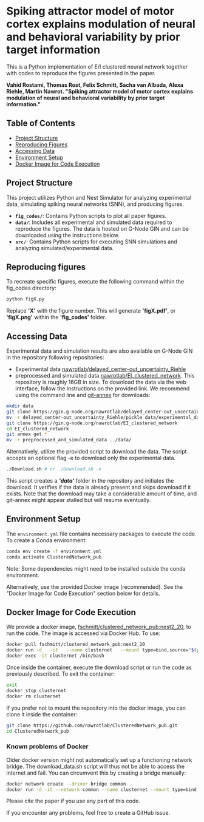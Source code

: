 # Spiking attractor model of motor cortex explains modulation of neural and behavioral variability by prior target information
This is a Python implementation of E/I clustered neural network together with codes to reproduce the figures presented in the paper.

**Vahid Rostami, Thomas Rost, Felix Schmitt, Sacha van Albada, Alexa Riehle, Martin Nawrot. "Spiking attractor model of motor cortex explains modulation of neural and behavioral variability by prior target information."**


## Table of Contents
- [Project Structure](#project-structure)
- [Reproducing Figures](#reproducing-figures)
- [Accessing Data](#accessing-data)
- [Environment Setup](#environment-setup)
- [Docker Image for Code Execution](#docker-image-for-code-execution)

## Project Structure
This project utilizes Python and Nest Simulator for analyzing experimental data, simulating spiking neural networks (SNN), and producing figures.

- **`fig_codes/`**: Contains Python scripts to plot all paper figures.
- **`data/`**: Includes all experimental and simulated data required to reproduce the figures. The data is hosted on G-Node GIN and can be downloaded using the instructions below.
- **`src/`**: Contains Python scripts for executing SNN simulations and analyzing simulated/experimental data.

## Reproducing figures
To recreate specific figures, execute the following command within the fig_codes directory:
```bash
python figX.py
```
Replace **'X'** with the figure number. This will generate **'figX.pdf'**, or **'figX.png'** within the **'fig_codes'** folder.

## Accessing Data
Experimental data and simulation results are also available on G-Node GIN in the repository following repositories:
- Experimental data [nawrotlab/delayed_center-out_uncertainty_Riehle](https://gin.g-node.org/nawrotlab/delayed_center-out_uncertainty_Riehle)
- preprocessed and simulated data [nawrotlab/EI_clustered_network](https://gin.g-node.org/nawrotlab/EI_clustered_network).
This repository is roughly 16GB in size. To download the data via the web interface, 
follow the instructions on the provided link. We recommend using the command line and 
[git-annex](https://git-annex.branchable.com/install/) for downloads:

```bash
mkdir data
git clone https://gin.g-node.org/nawrotlab/delayed_center-out_uncertainty_Riehle
mv -r delayed_center-out_uncertainty_Riehle/pickle data/experimental_data
git clone https://gin.g-node.org/nawrotlab/EI_clustered_network
cd EI_clustered_network
git annex get *
mv -r preprocessed_and_simulated_data ../data/
```

Alternatively, utilize the provided script to download the data. The script accepts an optional flag -e
to download only the experimental data.
```bash
./Download.sh # or ./Download.sh -e
```
This script creates a ***'data'*** folder in the repository and initiates the download. 
It verifies if the data is already present and skips download if it exists. 
Note that the download may take a considerable amount of time, and git-annex might appear stalled but will resume eventually.

## Environment Setup
The `environment.yml` file contains necessary packages to execute the code. To create a Conda environment:

```bash
conda env create -f environment.yml
conda activate ClusteredNetwork_pub
```
Note: Some dependencies might need to be installed outside the conda environment.

Alternatively, use the provided Docker image (recommended). See the "Docker Image for Code Execution" section below for details.

## Docker Image for Code Execution
We provide a docker image, 
[fschmitt/clustered_network_pub:nest2_20](https://hub.docker.com/repository/docker/fschmitt/clustered_network_pub/), 
to run the code.
The image is accessed via Docker Hub. To use:

```bash 
docker pull fschmitt/clustered_network_pub:nest2_20
docker run -d   -it   --name clusternet   --mount type=bind,source="$(pwd)"/ClusteredNetwork_pub,target=/app   fschmitt/clustered_network_pub:nest2_20
docker exec -it clusternet /bin/bash
```

Once inside the container, execute the download script or run the code as previously described. To exit the container:
```bash
exit
docker stop clusternet
docker rm clusternet
```

If you prefer not to mount the repository into the docker image, you can clone it inside the container:
```bash
git clone https://github.com/nawrotlab/ClusteredNetwork_pub.git
cd ClusteredNetwork_pub
```
### Known problems of Docker
Older docker version might not automatically set up a functioning network bridge. The download_data.sh script will thus not be able to access the internet and fail.
You can circumvent this by creating a bridge manually:
```bash
docker network create --driver bridge common
docker run -d -it --network common --name clusternet --mount type=bind,source="$(pwd)"/ClusteredNetwork_pub,target=/app fschmitt/clustered_network_pub:nest2_20
```

Please cite the paper if you use any part of this code.

If you encounter any problems, feel free to create a GitHub issue.
